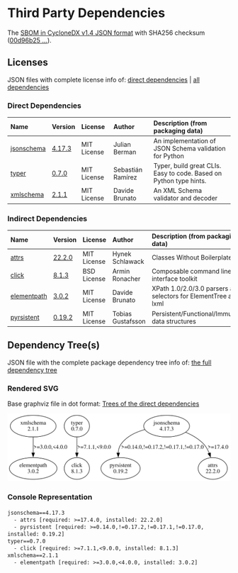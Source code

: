 # Third Party Dependencies

<!--[[[fill sbom_sha256()]]]-->
The [SBOM in CycloneDX v1.4 JSON format](https://github.com/sthagen/pilli/blob/default/sbom.json) with SHA256 checksum ([00d96b25 ...](https://raw.githubusercontent.com/sthagen/pilli/default/sbom.json.sha256 "sha256:00d96b259e432745dfb5380c4ebd1e131a3a42e54c154fb539ff4ec9505569b1")).
<!--[[[end]]] (checksum: e9e073e18eeb7bcede875206c405698a)-->
## Licenses

JSON files with complete license info of: [direct dependencies](direct-dependency-licenses.json) | [all dependencies](all-dependency-licenses.json)

### Direct Dependencies

<!--[[[fill direct_dependencies_table()]]]-->
| Name                                                                               | Version                                               | License     | Author            | Description (from packaging data)                                  |
|:-----------------------------------------------------------------------------------|:------------------------------------------------------|:------------|:------------------|:-------------------------------------------------------------------|
| [jsonschema](https://github.com/python-jsonschema/jsonschema/blob/main/README.rst) | [4.17.3](https://pypi.org/project/jsonschema/4.17.3/) | MIT License | Julian Berman     | An implementation of JSON Schema validation for Python             |
| [typer](https://github.com/tiangolo/typer)                                         | [0.7.0](https://pypi.org/project/typer/0.7.0/)        | MIT License | Sebastián Ramírez | Typer, build great CLIs. Easy to code. Based on Python type hints. |
| [xmlschema](https://github.com/sissaschool/xmlschema)                              | [2.1.1](https://pypi.org/project/xmlschema/2.1.1/)    | MIT License | Davide Brunato    | An XML Schema validator and decoder                                |
<!--[[[end]]] (checksum: 945ef469e3f4e9ee7631645a3f5d32a1)-->

### Indirect Dependencies

<!--[[[fill indirect_dependencies_table()]]]-->
| Name                                                      | Version                                               | License     | Author            | Description (from packaging data)                                |
|:----------------------------------------------------------|:------------------------------------------------------|:------------|:------------------|:-----------------------------------------------------------------|
| [attrs](https://www.attrs.org/)                           | [22.2.0](https://pypi.org/project/attrs/22.2.0/)      | MIT License | Hynek Schlawack   | Classes Without Boilerplate                                      |
| [click](https://palletsprojects.com/p/click/)             | [8.1.3](https://pypi.org/project/click/8.1.3/)        | BSD License | Armin Ronacher    | Composable command line interface toolkit                        |
| [elementpath](https://github.com/sissaschool/elementpath) | [3.0.2](https://pypi.org/project/elementpath/3.0.2/)  | MIT License | Davide Brunato    | XPath 1.0/2.0/3.0 parsers and selectors for ElementTree and lxml |
| [pyrsistent](https://github.com/tobgu/pyrsistent/)        | [0.19.2](https://pypi.org/project/pyrsistent/0.19.2/) | MIT License | Tobias Gustafsson | Persistent/Functional/Immutable data structures                  |
<!--[[[end]]] (checksum: 77cd0eb0f29b7c2f11c5448300df736c)-->

## Dependency Tree(s)

JSON file with the complete package dependency tree info of: [the full dependency tree](package-dependency-tree.json)

### Rendered SVG

Base graphviz file in dot format: [Trees of the direct dependencies](package-dependency-tree.dot.txt)

<img src="./package-dependency-tree.svg" alt="Trees of the direct dependencies" title="Trees of the direct dependencies"/>

### Console Representation

<!--[[[fill dependency_tree_console_text()]]]-->
````console
jsonschema==4.17.3
  - attrs [required: >=17.4.0, installed: 22.2.0]
  - pyrsistent [required: >=0.14.0,!=0.17.2,!=0.17.1,!=0.17.0, installed: 0.19.2]
typer==0.7.0
  - click [required: >=7.1.1,<9.0.0, installed: 8.1.3]
xmlschema==2.1.1
  - elementpath [required: >=3.0.0,<4.0.0, installed: 3.0.2]
````
<!--[[[end]]] (checksum: 679d08a1a281ff630fe95e14adce4bfc)-->

